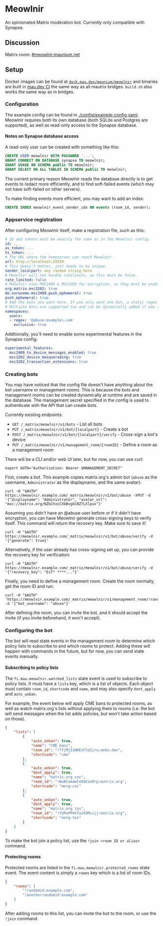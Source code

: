 # Meowlnir
An opinionated Matrix moderation bot. Currently only compatible with Synapse.

## Discussion
Matrix room: [#meowlnir:maunium.net](https://matrix.to/#/#meowlnir:maunium.net)

## Setup
Docker images can be found at [`dock.mau.dev/maunium/meowlnir`] and binaries
are built in [mau.dev CI] the same way as all mautrix bridges. `build.sh` also
works the same way as in bridges.

[`dock.mau.dev/maunium/meowlnir`]: https://mau.dev/maunium/meowlnir/container_registry
[mau.dev CI]: https://mau.dev/maunium/meowlnir/-/pipelines

### Configuration
The example config can be found in [./config/example-config.yaml]. Meowlnir
requires both its own database (both SQLite and Postgres are supported), as
well as read-only access to the Synapse database.

[./config/example-config.yaml]: (https://github.com/maunium/meowlnir/blob/main/config/example-config.yaml).

#### Notes on Synapse database access
A read-only user can be created with something like this:

```sql
CREATE USER meowlnir WITH PASSWORD '...';
GRANT CONNECT ON DATABASE synapse TO meowlnir;
GRANT USAGE ON SCHEMA public TO meowlnir;
GRANT SELECT ON ALL TABLES IN SCHEMA public TO meowlnir;
```

The current primary reason Meowlnir reads the database directly is to get
events to redact more efficiently, and to find soft-failed events (which
may not have soft-failed on other servers).

To make finding events more efficient, you may want to add an index:

```sql
CREATE INDEX meowlnir_event_sender_idx ON events (room_id, sender);
```

### Appservice registration
After configuring Meowlnir itself, make a registration file, such as this:

```yaml
# ID and tokens must be exactly the same as in the Meowlnir config.
id: ...
as_token: ...
hs_token: ...
# The URL where the homeserver can reach Meowlnir.
url: http://localhost:29339
# This doesn't matter, just needs to be unique.
sender_localpart: any random string here
# Meowlnir will not handle ratelimits, so this must be false.
rate_limited: false
# Meowlnir uses MSC2409 & MSC3202 for encryption, so they must be enabled.
org.matrix.msc3202: true
de.sorunome.msc2409.push_ephemeral: true
push_ephemeral: true
# Add the bots you want here. If you only want one bot, a static regex is enough.
# Multiple bots are supported too and can be dynamically added if you set a non-static regex (e.g. `@moderation_.+:example\.com`)
namespaces:
  users:
  - regex: '@abuse:example\.com'
    exclusive: true
```

Additionally, you'll need to enable some experimental features in the Synapse config:

```yaml
experimental_features:
  msc2409_to_device_messages_enabled: true
  msc3202_device_masquerading: true
  msc3202_transaction_extensions: true
```

### Creating bots
You may have noticed that the config file doesn't have anything about the bot
username or management rooms. This is because the bots and management rooms can
be created dynamically at runtime and are saved in the database. The management
secret specified in the config is used to authenticate with the API that can
create bots.

Currently existing endpoints:

* `GET /_matrix/meowlnir/v1/bots` - List all bots
* `PUT /_matrix/meowlnir/v1/bot/{localpart}` - Create a bot
* `POST /_matrix/meowlnir/v1/bot/{localpart}/verify` - Cross-sign a bot's device
* `PUT /_matrix/meowlnir/v1/management_room/{roomID}` - Define a room as a management room

There will be a CLI and/or web UI later, but for now, you can use curl:

```shell
export AUTH="Authorization: Bearer $MANAGEMENT_SECRET"
```

First, create a bot. This example copies matrix.org's admin bot (`abuse` as the
username, `Administrator` as the displayname, and the same avatar):

```shell
curl -H "$AUTH" https://meowlnir.example.com/_matrix/meowlnir/v1/bot/abuse -XPUT -d '{"displayname": "Administrator", "avatar_url": "mxc://matrix.org/NZGChxcCXbBvgkCNZTLXlpux"}'
```

Assuming you didn't have an @abuse user before or if it didn't have encryption,
you can have Meowlnir generate cross-signing keys to verify itself. This
command will return the recovery key. Make sure to save it!

```shell
curl -H "$AUTH" https://meowlnir.example.com/_matrix/meowlnir/v1/bot/abuse/verify -d '{"generate": true}'
```

Alternatively, if the user already has cross-signing set up, you can provide
the recovery key for verification:

```shell
curl -H "$AUTH" https://meowlnir.example.com/_matrix/meowlnir/v1/bot/abuse/verify -d '{"recovery_key": "EsT* ****..."}'
```

Finally, you need to define a management room. Create the room normally, get
the room ID and run:

```shell
curl -H "$AUTH" 'https://meowlnir.example.com/_matrix/meowlnir/v1/management_room/!randomroomid:example.com' -d '{"bot_username": "abuse"}'
```

After defining the room, you can invite the bot, and it should accept the invite
(if you invite beforehand, it won't accept).

### Configuring the bot
The bot will read state events in the management room to determine which policy
lists to subscribe to and which rooms to protect. Adding these will happen with
commands in the future, but for now, you can send state events manually.

#### Subscribing to policy lists
The `fi.mau.meowlnir.watched_lists` state event is used to subscribe to policy
lists. It must have a `lists` key, which is a list of objects. Each object must
contain `room_id`, `shortcode` and `name`, and may also specify `dont_apply`
and `auto_unban`.

For example, the event below will apply CME bans to protected rooms, as well as
watch matrix.org's lists without applying them to rooms (i.e. the bot will send
messages when the list adds policies, but won't take action based on those).

```json
{
	"lists": [
		{
			"auto_unban": true,
			"name": "CME bans",
			"room_id": "!fTjMjIzNKEsFlUIiru:neko.dev",
			"shortcode": "cme"
		},
		{
			"auto_unban": true,
			"dont_apply": true,
			"name": "matrix.org coc",
			"room_id": "!WuBtumawCeOGEieRrp:matrix.org",
			"shortcode": "morg-coc"
		},
		{
			"auto_unban": true,
			"dont_apply": true,
			"name": "matrix.org tos",
			"room_id": "!tUPwPPmVTaiKXMiijj:matrix.org",
			"shortcode": "morg-tos"
		}
	]
}
```

To make the bot join a policy list, use the `!join <room ID or alias>` command.

#### Protecting rooms
Protected rooms are listed in the `fi.mau.meowlnir.protected_rooms` state event.
The event content is simply a `rooms` key which is a list of room IDs.

```json
{
	"rooms": [
		"!randomid:example.com",
		"!anotherrandomid:example.com"
	]
}
```

After adding rooms to this list, you can invite the bot to the room, or use the
`!join` command.
